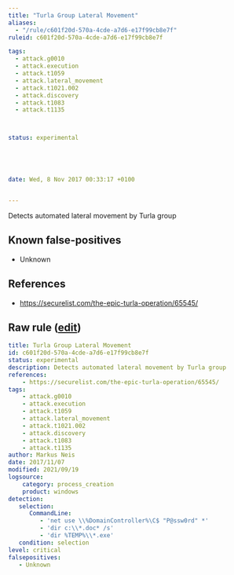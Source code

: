 ```yaml
---
title: "Turla Group Lateral Movement"
aliases:
  - "/rule/c601f20d-570a-4cde-a7d6-e17f99cb8e7f"
ruleid: c601f20d-570a-4cde-a7d6-e17f99cb8e7f

tags:
  - attack.g0010
  - attack.execution
  - attack.t1059
  - attack.lateral_movement
  - attack.t1021.002
  - attack.discovery
  - attack.t1083
  - attack.t1135



status: experimental





date: Wed, 8 Nov 2017 00:33:17 +0100


---
```


Detects automated lateral movement by Turla group

<!--more-->


## Known false-positives

* Unknown



## References

* https://securelist.com/the-epic-turla-operation/65545/


## Raw rule ([edit](https://github.com/SigmaHQ/sigma/edit/master/rules/windows/process_creation/proc_creation_win_apt_turla_commands_critical.yml))
```yaml
title: Turla Group Lateral Movement
id: c601f20d-570a-4cde-a7d6-e17f99cb8e7f
status: experimental
description: Detects automated lateral movement by Turla group
references:
    - https://securelist.com/the-epic-turla-operation/65545/
tags:
    - attack.g0010
    - attack.execution
    - attack.t1059
    - attack.lateral_movement
    - attack.t1021.002
    - attack.discovery
    - attack.t1083
    - attack.t1135
author: Markus Neis
date: 2017/11/07
modified: 2021/09/19
logsource:
    category: process_creation
    product: windows
detection:
   selection:
      CommandLine:
         - 'net use \\%DomainController%\C$ "P@ssw0rd" *'
         - 'dir c:\\*.doc* /s'
         - 'dir %TEMP%\\*.exe'
   condition: selection
level: critical
falsepositives:
   - Unknown
```
